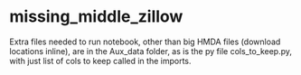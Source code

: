 # missing_middle_zillow

Extra files needed to run notebook, other than big HMDA files (download locations inline), are in the Aux_data folder, as is 
the py file cols_to_keep.py, with just list of cols to keep called in the imports. 

